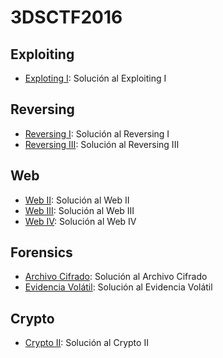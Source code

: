 # 3DSCTF2016

## Exploiting

- [Exploting I](https://github.com/g4ngli0s/CTF/blob/master/CTFCiberseg17/ExploitingI.md): Solución al Exploiting I

## Reversing

- [Reversing I](https://github.com/g4ngli0s/CTF/blob/master/CTFCiberseg17/ReversingI.md): Solución al Reversing I
- [Reversing III](https://github.com/g4ngli0s/CTF/blob/master/CTFCiberseg17/ReversingIII.md): Solución al Reversing III

## Web

- [Web II](https://github.com/g4ngli0s/CTF/blob/master/CTFCiberseg17/Web%20II.md): Solución al Web II
- [Web III](https://github.com/g4ngli0s/CTF/blob/master/CTFCiberseg17/WEB%20III): Solución al Web III
- [Web IV](https://github.com/g4ngli0s/CTF/blob/master/CTFCiberseg17/Web%20IV.md): Solución al Web IV

## Forensics

- [Archivo Cifrado](https://github.com/g4ngli0s/CTF/blob/master/CTFCiberseg17/Archivo%20cifrado.md): Solución al Archivo Cifrado
- [Evidencia Volátil](https://github.com/g4ngli0s/CTF/blob/master/CTFCiberseg17/Evidencia%20Vol%C3%A1til.md): Solución al Evidencia Volátil

## Crypto

- [Crypto II](https://github.com/g4ngli0s/CTF/blob/master/CTFCiberseg17/Crypto%20II.md): Solución al Crypto II


